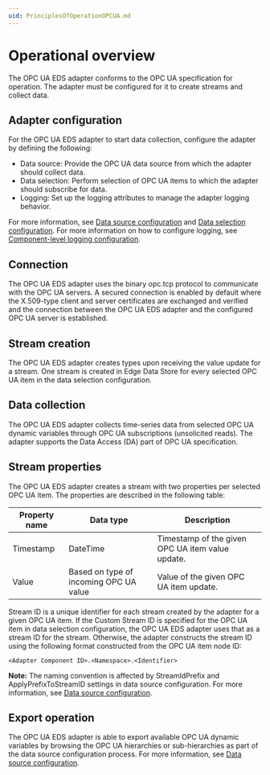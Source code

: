 ```yaml
---
uid: PrinciplesOfOperationOPCUA.md
---
```


# Operational overview

The OPC UA EDS adapter conforms to the OPC UA specification for operation. The adapter must be configured for it to create streams and collect data.

## Adapter configuration

For the OPC UA EDS adapter to start data collection, configure the adapter by defining the following:

- Data source: Provide the OPC UA data source from which the adapter should collect data.
- Data selection: Perform selection of OPC UA items to which the adapter should subscribe for data.
- Logging: Set up the logging attributes to manage the adapter logging behavior.

For more information, see [Data source configuration](xref:OPCUADataSourceConfiguration) and [Data selection configuration](xref:OPCUADataSelectionConfiguration). For more information on how to configure logging, see [Component-level logging configuration](xref:ComponentLoggingConfiguration).

## Connection

The OPC UA EDS adapter uses the binary opc.tcp protocol to communicate with the OPC UA servers. A secured connection is enabled by default where the X.509-type client and server certificates are exchanged and verified and the connection between the OPC UA EDS adapter and the configured OPC UA server is established.

## Stream creation

The OPC UA EDS adapter creates types upon receiving the value update for a stream. One stream is created in Edge Data Store for every selected OPC UA item in the data selection configuration.

## Data collection

The OPC UA EDS adapter collects time-series data from selected OPC UA dynamic variables through OPC UA subscriptions (unsolicited reads). The adapter supports the Data Access (DA) part of OPC UA specification.

## Stream properties

The OPC UA EDS adapter creates a stream with two properties per selected OPC UA item. The properties are described in the following table:

| Property name | Data type | Description |
|---------------|-----------|-------------|
| Timestamp     | DateTime  | Timestamp of the given OPC UA item value update. |
| Value         | Based on type of incoming OPC UA value | Value of the given OPC UA item update. |

Stream ID is a unique identifier for each stream created by the adapter for a given OPC UA item. If the Custom Stream ID is specified for the OPC UA item in data selection configuration, the OPC UA EDS adapter uses that as a stream ID for the stream. Otherwise, the adapter constructs the stream ID using the following format constructed from the OPC UA item node ID:

```
<Adapter Component ID>.<Namespace>.<Identifier>
```

**Note:** The naming convention is affected by StreamIdPrefix and ApplyPrefixToStreamID settings in data source configuration. For more information, see [Data source configuration](xref:OPCUADataSourceConfiguration).

## Export operation

The OPC UA EDS adapter is able to export available OPC UA dynamic variables by browsing the OPC UA hierarchies or sub-hierarchies as part of the data source configuration process. For more information, see [Data source configuration](xref:OPCUADataSourceConfiguration).
